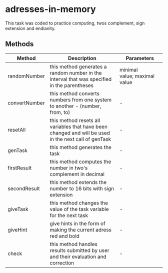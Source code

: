 # adresses-in-memory

This  task was coded to practice computing, twos complement, sign extension and endianity.

## Methods

<!-- @vuese:adresses-in-memory:methods:start -->
|Method|Description|Parameters|
|---|---|---|
|randomNumber|this method generates a random number in the interval that was specified in the parentheses|minimal value;&nbsp;maximal value|
|convertNumber|this method converts numbers from one system to another - (number, from, to)|-|
|resetAll|this method resets all variables that have been changed and will be used in the next call of genTask|-|
|genTask|this method generates the task|-|
|firstResult|this method computes the number in two's complement in decimal|-|
|secondResult|this method extends the number to 16 bits with sign extension|-|
|giveTask|this method changes the value of the task variable for the next task|-|
|giveHint|give hints in the form of making the current adress red and bold|-|
|check|this method handles results submitted by user and their evaluation and correction|-|

<!-- @vuese:adresses-in-memory:methods:end -->


